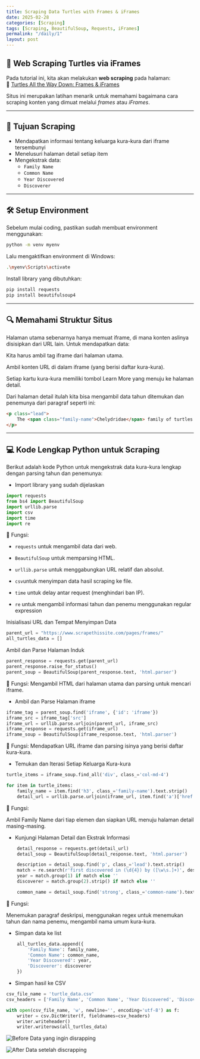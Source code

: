 ```yaml
---
title: Scraping Data Turtles with Frames & iFrames
date: 2025-02-28
categories: [Scraping]
tags: [Scraping, BeautifulSoup, Requests, iFrames]
permalink: "/daily/1"
layout: post
---
```


## 🐢 Web Scraping Turtles via iFrames

Pada tutorial ini, kita akan melakukan **web scraping** pada halaman:  
🔗 [Turtles All the Way Down: Frames & iFrames](https://www.scrapethissite.com/pages/frames/)

Situs ini merupakan latihan menarik untuk memahami bagaimana cara scraping konten yang dimuat melalui *frames* atau *iFrames*.

---

## 🎯 Tujuan Scraping

- Mendapatkan informasi tentang keluarga kura-kura dari iframe tersembunyi
- Menelusuri halaman detail setiap item
- Mengekstrak data:
  - `Family Name`
  - `Common Name`
  - `Year Discovered`
  - `Discoverer`

---

## 🛠️ Setup Environment

Sebelum mulai coding, pastikan sudah membuat environment menggunakan:

```bash
python -m venv myenv
```

Lalu mengaktifkan environment di Windows:
```bash
.\myenv\Scripts\activate
```
Install library yang dibutuhkan:
```bash
pip install requests
pip install beautifulsoup4
```


---

## 🔍 Memahami Struktur Situs
Halaman utama sebenarnya hanya memuat iframe, di mana konten aslinya disisipkan dari URL lain. Untuk mendapatkan data:

Kita harus ambil tag iframe dari halaman utama.

Ambil konten URL di dalam iframe (yang berisi daftar kura-kura).

Setiap kartu kura-kura memiliki tombol Learn More yang menuju ke halaman detail.

Dari halaman detail itulah kita bisa mengambil data tahun ditemukan dan penemunya dari paragraf seperti ini:
```html
<p class="lead">
    The <span class="family-name">Chelydridae</span> family of turtles — more commonly known as "<strong class="common-name">Snapping turtles</strong>" — were first discovered in 1831 by Gray.
</p>
```

---

## 💻 Kode Lengkap Python untuk Scraping
Berikut adalah kode Python untuk mengekstrak data kura-kura lengkap dengan parsing tahun dan penemunya:

- Import library yang sudah dijelaskan
```python
import requests
from bs4 import BeautifulSoup
import urllib.parse
import csv
import time
import re
```

📌 Fungsi:

- `requests` untuk mengambil data dari web.

- `BeautifulSoup` untuk memparsing HTML.

- `urllib.parse` untuk menggabungkan URL relatif dan absolut.

- `csv`untuk menyimpan data hasil scraping ke file.

- `time` untuk delay antar request (menghindari ban IP).

- `re` untuk mengambil informasi tahun dan penemu menggunakan regular expression

Inisialisasi URL dan Tempat Menyimpan Data
```python
parent_url = "https://www.scrapethissite.com/pages/frames/"
all_turtles_data = []
```

 Ambil dan Parse Halaman Induk
```python
parent_response = requests.get(parent_url)
parent_response.raise_for_status()
parent_soup = BeautifulSoup(parent_response.text, 'html.parser')
```
📌 Fungsi:
Mengambil HTML dari halaman utama dan parsing untuk mencari iframe.

- Ambil dan Parse Halaman iframe
```python
iframe_tag = parent_soup.find('iframe', {'id': 'iframe'})
iframe_src = iframe_tag['src']
iframe_url = urllib.parse.urljoin(parent_url, iframe_src)
iframe_response = requests.get(iframe_url)
iframe_soup = BeautifulSoup(iframe_response.text, 'html.parser')
```
📌 Fungsi:
Mendapatkan URL iframe dan parsing isinya yang berisi daftar kura-kura.

-  Temukan dan Iterasi Setiap Keluarga Kura-kura
```python
turtle_items = iframe_soup.find_all('div', class_='col-md-4')

for item in turtle_items:
    family_name = item.find('h3', class_='family-name').text.strip()
    detail_url = urllib.parse.urljoin(iframe_url, item.find('a')['href'])
```

📌 Fungsi:

Ambil Family Name dari tiap elemen dan siapkan URL menuju halaman detail masing-masing.

- Kunjungi Halaman Detail dan Ekstrak Informasi
```python
    detail_response = requests.get(detail_url)
    detail_soup = BeautifulSoup(detail_response.text, 'html.parser')

    description = detail_soup.find('p', class_='lead').text.strip()
    match = re.search(r'first discovered in (\d{4}) by ([\w\s.]+)', description)
    year = match.group(1) if match else ''
    discoverer = match.group(2).strip() if match else ''

    common_name = detail_soup.find('strong', class_='common-name').text.strip()
```

📌 Fungsi:

Menemukan paragraf deskripsi, menggunakan regex untuk menemukan tahun dan nama penemu, mengambil nama umum kura-kura.

- Simpan data ke list
```python
    all_turtles_data.append({
        'Family Name': family_name,
        'Common Name': common_name,
        'Year Discovered': year,
        'Discoverer': discoverer
    })
```

- Simpan hasil ke CSV
```python
csv_file_name = 'turtle_data.csv'
csv_headers = ['Family Name', 'Common Name', 'Year Discovered', 'Discoverer']

with open(csv_file_name, 'w', newline='', encoding='utf-8') as f:
    writer = csv.DictWriter(f, fieldnames=csv_headers)
    writer.writeheader()
    writer.writerows(all_turtles_data)
```

![Before](/assets/lib/images/1.png)
Data yang ingin disrapping



![After](/assets/lib/images/2.png)
Data setelah discrapping